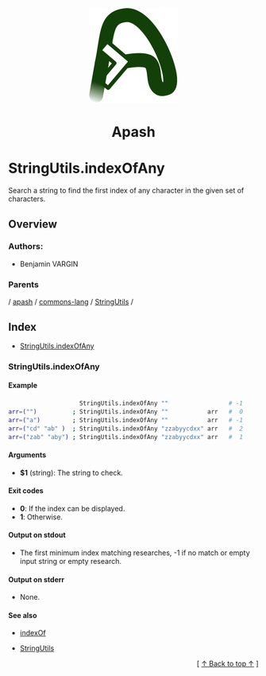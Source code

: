 
<div align="center" id="apash-top">
  <a href="https://github.com/hastec-fr/apash">
    <img alt="apash-logo" src="../../../../../../../assets/apash-logo.svg"/>
  </a>

  # Apash
</div>

# StringUtils.indexOfAny

Search a string to find the first index of any character in the given set of characters.

## Overview

<!-- -->

### Authors:
* Benjamin VARGIN

### Parents
<!-- apash.parentBegin -->
[](../../../../.md) / [apash](../../../apash.md) / [commons-lang](../../commons-lang.md) / [StringUtils](../StringUtils.md) / 
<!-- apash.parentEnd -->

## Index

* [StringUtils.indexOfAny](#stringutilsindexofany)

### StringUtils.indexOfAny

#### Example

```bash
                    StringUtils.indexOfAny ""                 # -1
arr=("")          ; StringUtils.indexOfAny ""           arr   #  0
arr=("a")         ; StringUtils.indexOfAny ""           arr   # -1
arr=("cd" "ab" )  ; StringUtils.indexOfAny "zzabyycdxx" arr   #  2
arr=("zab" "aby") ; StringUtils.indexOfAny "zzabyycdxx" arr   #  1
```

#### Arguments

* **$1** (string): The string to check.

#### Exit codes

* **0**: If the index can be displayed.
* **1**: Otherwise.

#### Output on stdout

* The first minimum index matching researches, -1 if no match
  or empty input string or empty research.

#### Output on stderr

* None.

#### See also

* [indexOf](indexOf.md)
* [StringUtils](../StringUtils.md)


  <div align="right">[ <a href="#apash-top">↑ Back to top ↑</a> ]</div>

